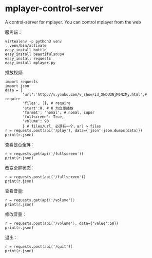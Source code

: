 mplayer-control-server
======================

A control-server for mplayer. You can control mplayer from the web

服务端：

    virtualenv -p python3 venv
    . venv/bin/activate
    easy_install bottle
    easy_install beautifulsoup4
    easy_install requests
    easy_install mplayer.py

播放视频:

    import requests
    import json
    data = {
            'url':'http://v.youku.com/v_show/id_XNDU3NjM0NzMy.html',# require
            'files', [], # require
            'start':0, # 0 为立即播放
            'format': 'nomal', # nomal, super
            'fullscreen': True,
            'volume': 90
            } # files/url, 必须有一个，url > files
    r = requests.post(api('/play'), data={'json':json.dumps(data)})
    print(r.json)

查看是否全屏：

    r = requests.get(api('/fullscreen'))
    print(r.json)

改变全屏状态：

    r = requests.post(api('/fullscreen'))
    print(r.json)

查看音量:

    r = requests.get(api('/volume'))
    print(r.json)

修改音量：

    r = requests.post(api('/volume'), data={'value':50})
    print(r.json)

退出：

    r = requests.post(api('/quit'))
    print(r.json)
